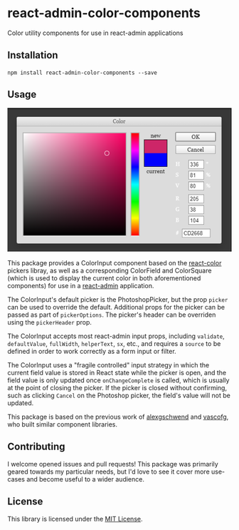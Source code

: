 # react-admin-color-components

Color utility components for use in react-admin applications

## Installation

```
npm install react-admin-color-components --save
```

## Usage

![colorpicker.png](assets/colorpicker.png)

This package provides a ColorInput component based on the [react-color](https://www.npmjs.com/package/react-color) pickers libray, as well as a corresponding ColorField and ColorSquare (which is used to display the current color in both aforementioned components) for use in a [react-admin](https://marmelab.com/react-admin/) application.

The ColorInput's default picker is the PhotoshopPicker, but the prop `picker` can be used to override the default. Additional props for the picker can be passed as part of `pickerOptions`. The picker's header can be overriden using the `pickerHeader` prop.

The ColorInput accepts most react-admin input props, including `validate`, `defaultValue`, `fullWidth`, `helperText`, `sx`, etc., and requires a `source` to be defined in order to work correctly as a form input or filter.

The ColorInput uses a "fragile controlled" input strategy in which the current field value is stored in React state while the picker is open, and the field value is only updated once `onChangeComplete` is called, which is usually at the point of closing the picker. If the picker is closed without confirming, such as clicking `Cancel` on the Photoshop picker, the field's value will not be updated.

This package is based on the previous work of [alexgschwend](https://github.com/alexgschwend) and [vascofg](https://github.com/vascofg), who built similar component libraries.

## Contributing

I welcome opened issues and pull requests! This package was primarily geared towards my particular needs, but I'd love to see it cover more use-cases and become useful to a wider audience.

## License

This library is licensed under the [MIT License](LICENSE).
